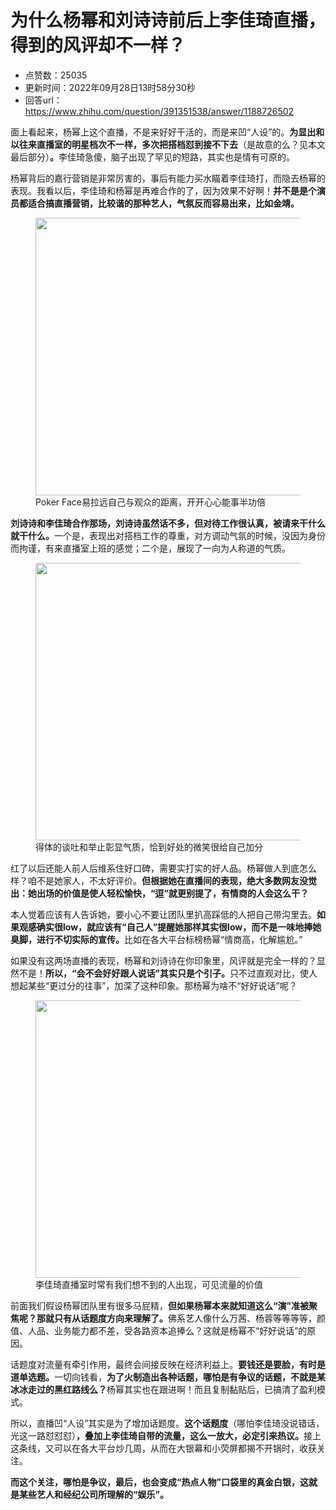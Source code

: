 # 为什么杨幂和刘诗诗前后上李佳琦直播，得到的风评却不一样？
- 点赞数：25035
- 更新时间：2022年09月28日13时58分30秒
- 回答url：https://www.zhihu.com/question/391351538/answer/1188726502
<body>
 <p data-pid="eSqQ8yTI">面上看起来，杨幂上这个直播，不是来好好干活的，而是来凹“人设”的。<b>为显出和以往来直播室的明星档次不一样，多次把搭档怼到接不下去</b>（是故意的么？见本文最后部分）<b>。</b>李佳琦急傻，脑子出现了罕见的短路，其实也是情有可原的。</p>
 <p data-pid="qh0su74l">杨幂背后的嘉行营销是非常厉害的，事后有能力买水瞄着李佳琦打，而隐去杨幂的表现。我看以后，李佳琦和杨幂是再难合作的了，因为效果不好啊！<b>并不是是个演员都适合搞直播营销，比较谐的那种艺人，气氛反而容易出来，比如金靖。</b></p>
 <figure data-size="normal">
  <img src="https://picx.zhimg.com/50/v2-35040c3b2c620abb593137327f5a63f1_720w.jpg?source=1940ef5c" data-size="normal" data-rawwidth="444" data-rawheight="592" data-original-token="v2-40f3b26996201e6788831c3d3b258e25" data-default-watermark-src="https://pic1.zhimg.com/50/v2-e06b37322a718b4df1427a96c5dd775f_720w.jpg?source=1940ef5c" class="origin_image zh-lightbox-thumb" width="444" data-original="https://pica.zhimg.com/v2-35040c3b2c620abb593137327f5a63f1_r.jpg?source=1940ef5c">
  <figcaption>
   Poker Face易拉远自己与观众的距离，开开心心能事半功倍
  </figcaption>
 </figure>
 <p data-pid="sWInmh6W"><b>刘诗诗和李佳琦合作那场，刘诗诗虽然话不多，但对待工作很认真，被请来干什么就干什么。</b>一个是，表现出对搭档工作的尊重，对方调动气氛的时候，没因为身份而拘谨，有来直播室上班的感觉；二个是，展现了一向为人称道的气质。</p>
 <figure data-size="normal">
  <img src="https://picx.zhimg.com/50/v2-d3ea7b57083c8d28f41a379d1e996924_720w.jpg?source=1940ef5c" data-size="normal" data-rawwidth="444" data-rawheight="592" data-original-token="v2-4c069e8de124ee2f2c9aa5b912c63edf" data-default-watermark-src="https://pica.zhimg.com/50/v2-e29fbad2b0267666dc2ff847e8f20381_720w.jpg?source=1940ef5c" class="origin_image zh-lightbox-thumb" width="444" data-original="https://pic1.zhimg.com/v2-d3ea7b57083c8d28f41a379d1e996924_r.jpg?source=1940ef5c">
  <figcaption>
   得体的谈吐和举止彰显气质，恰到好处的微笑很给自己加分
  </figcaption>
 </figure>
 <p data-pid="wjhX_TgM">红了以后还能人前人后维系住好口碑，需要实打实的好人品。杨幂做人到底怎么样？咱不是她家人，不太好评价。<b>但根据她在直播间的表现，绝大多数网友没觉出：她出场的价值是使人轻松愉快，“逗”就更别提了，有情商的人会这么干？</b></p>
 <p data-pid="2nZkkz1Z">本人觉着应该有人告诉她，要小心不要让团队里扒高踩低的人把自己带沟里去。<b>如果观感确实很low，就应该有“自己人”提醒她那样其实很low，而不是一味地捧她臭脚，进行不切实际的宣传。</b>比如在各大平台标榜杨幂“情商高，化解尴尬。”</p>
 <p data-pid="Ni2XB_E5">如果没有这两场直播的表现，杨幂和刘诗诗在你印象里，风评就是完全一样的？显然不是！<b>所以，“会不会好好跟人说话”其实只是个引子。</b>只不过直观对比，使人想起某些“更过分的往事”，加深了这种印象。那杨幂为啥不“好好说话”呢？</p>
 <figure data-size="normal">
  <img src="https://pica.zhimg.com/50/v2-e27ee845e4cc29da1e502481f46e3ee0_720w.jpg?source=1940ef5c" data-size="normal" data-rawwidth="444" data-rawheight="592" data-original-token="v2-d19f6e8863dda76851d9dbcdfe9b2360" data-default-watermark-src="https://picx.zhimg.com/50/v2-2bfed21ea1f8c35f45c23036ead52e72_720w.jpg?source=1940ef5c" class="origin_image zh-lightbox-thumb" width="444" data-original="https://picx.zhimg.com/v2-e27ee845e4cc29da1e502481f46e3ee0_r.jpg?source=1940ef5c">
  <figcaption>
   李佳琦直播室时常有我们想不到的人出现，可见流量的价值
  </figcaption>
 </figure>
 <p data-pid="OC32XijF">前面我们假设杨幂团队里有很多马屁精，<b>但如果杨幂本来就知道这么“演”准被聚焦呢？那就只有从话题度方向来理解了。</b>佛系艺人像什么万茜、杨蓉等等等等，颜值、人品、业务能力都不差，受各路资本追捧么？这就是杨幂不“好好说话”的原因。</p>
 <p data-pid="7_XTeEem">话题度对流量有牵引作用，最终会间接反映在经济利益上。<b>要钱还是要脸，有时是道单选题。</b>一切向钱看，<b>为了火制造出各种话题，哪怕是有争议的话题，不就是某冰冰走过的黑红路线么？</b>杨幂其实也在跟进啊！而且复制黏贴后，已搞清了盈利模式。</p>
 <p data-pid="kpk8-r1X">所以，直播凹“人设”其实是为了增加话题度。<b>这个话题度</b>（哪怕李佳琦没说错话，光这一路怼怼怼）<b>，叠加上李佳琦自带的流量，这么一放大，必定引来热议。</b>接上这条线，又可以在各大平台炒几周，从而在大银幕和小荧屏都揭不开锅时，收获关注。</p>
 <p data-pid="_b3mbjlZ"><b>而这个关注，哪怕是争议，最后，也会变成“热点人物”口袋里的真金白银，这就是某些艺人和经纪公司所理解的“娱乐”。</b></p><a data-draft-node="block" data-draft-type="ad-link-card" data-ad-id="fee_fea6b914702a1c83ec57b7de40d0c375"></a>
 <p></p>
</body>